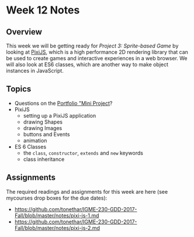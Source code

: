 # Week 12 Notes

## Overview
This week we will be getting ready for *Project 3: Sprite-based Game* by looking at [PixiJS](http://www.pixijs.com), which is a high performance 2D rendering library that can be used to create games and interactive experiences in a web browser. 
We will also look at ES6 classes, which are another way to make object instances in JavaScript.

## Topics
- Questions on the [Portfolio "Mini Project](../projects/portfolio.md)?
- PixiJS
    - setting up a PixiJS application
    - drawing Shapes
    - drawing Images
    - buttons and Events
    - animation
- ES 6 Classes
     - the `class`, `constructor`, `extends` and `new` keywords
     - class inheritance


## Assignments
The required readings and assignments for this week are here (see mycourses drop boxes for the due dates):

- https://github.com/tonethar/IGME-230-GDD-2017-Fall/blob/master/notes/pixi-js-1.md
- https://github.com/tonethar/IGME-230-GDD-2017-Fall/blob/master/notes/pixi-js-2.md
